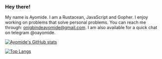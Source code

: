 ### Hey there!

My name is Ayomide. I am a Rustacean, JavaScript and Gopher. I enjoy working on problems that solve personal problems. You can reach me through: onigbindeayomide@gmail.com. I am also available for a quick chat on telegram @oayomide.

[![Ayomide's GitHub stats](https://github-readme-stats.vercel.app/api?username=oayomide&count_private=true&show_icons=true&theme=dracula)](https://github.com/anuraghazra/github-readme-stats)

[![Top Langs](https://github-readme-stats.vercel.app/api/top-langs/?username=oayomide&layout=compact&theme=dracula&count_private=true)](https://github.com/anuraghazra/github-readme-stats)
